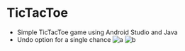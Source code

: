 # TicTacToe
+ Simple TicTacToe game using Android Studio and Java
+ Undo option for a single chance
![a](https://user-images.githubusercontent.com/77599446/146488761-9247d70f-704b-42f2-bdd5-0d44c760c771.jpeg)
![b](https://user-images.githubusercontent.com/77599446/146488768-5784daa8-1fdf-47b1-8a11-e9b855ee9c5b.jpeg)
